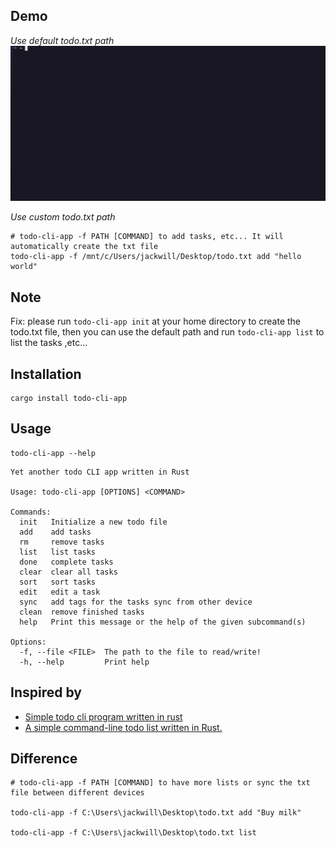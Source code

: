 ## Demo

*Use default todo.txt path*
![Demo](./demo.gif)

*Use custom todo.txt path*
```
# todo-cli-app -f PATH [COMMAND] to add tasks, etc... It will automatically create the txt file
todo-cli-app -f /mnt/c/Users/jackwill/Desktop/todo.txt add "hello world"
```

## Note

Fix: please run `todo-cli-app init` at your home directory to create the todo.txt file, then you can use the default path and run `todo-cli-app list` to list the tasks ,etc...


## Installation 

```
cargo install todo-cli-app
```

## Usage

```
todo-cli-app --help
```
```
Yet another todo CLI app written in Rust

Usage: todo-cli-app [OPTIONS] <COMMAND>

Commands:
  init   Initialize a new todo file
  add    add tasks
  rm     remove tasks
  list   list tasks
  done   complete tasks
  clear  clear all tasks
  sort   sort tasks
  edit   edit a task
  sync   add tags for the tasks sync from other device
  clean  remove finished tasks
  help   Print this message or the help of the given subcommand(s)

Options:
  -f, --file <FILE>  The path to the file to read/write!
  -h, --help         Print help
```


## Inspired by 

- [Simple todo cli program written in rust](https://github.com/sioodmy/todo)
- [A simple command-line todo list written in Rust.](https://github.com/thekuwayama/todo)

## Difference

```
# todo-cli-app -f PATH [COMMAND] to have more lists or sync the txt file between different devices

todo-cli-app -f C:\Users\jackwill\Desktop\todo.txt add "Buy milk"

todo-cli-app -f C:\Users\jackwill\Desktop\todo.txt list
```
